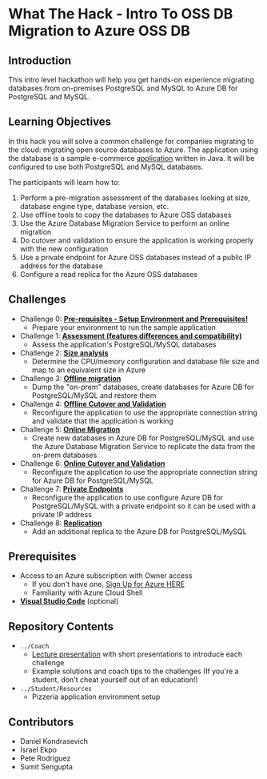 # What The Hack - Intro To OSS DB Migration to Azure OSS DB
## Introduction
This intro level hackathon will help you get hands-on experience migrating databases from on-premises PostgreSQL and MySQL to Azure DB for PostgreSQL and MySQL.

## Learning Objectives
In this hack you will solve a common challenge for companies migrating to the cloud: migrating open source databases to Azure. The application using the database is a sample e-commerce [application](https://github.com/pzinsta/pizzeria) written in Java. It will be configured to use both PostgreSQL and MySQL databases.

The participants will learn how to:

1. Perform a pre-migration assessment of the databases looking at size, database engine type, database version, etc.
1. Use offline tools to copy the databases to Azure OSS databases
1. Use the Azure Database Migration Service to perform an online migration
1. Do cutover and validation to ensure the application is working properly with the new configuration
1. Use a private endpoint for Azure OSS databases instead of a public IP address for the database
1. Configure a read replica for the Azure OSS databases

## Challenges
- Challenge 0: **[Pre-requisites - Setup Environment and Prerequisites!](Student/00-prereqs.md)**
   - Prepare your environment to run the sample application
- Challenge 1: **[Assessment (features differences and compatibility)](Student/01-assessment.md)**
   - Assess the application's PostgreSQL/MySQL databases
- Challenge 2: **[Size analysis](Student/02-size-analysis.md)**
   - Determine the CPU/memory configuration and database file size and map to an equivalent size in Azure
- Challenge 3: **[Offline migration](Student/03-offline-migration.md)**
   - Dump the "on-prem" databases, create databases for Azure DB for PostgreSQL/MySQL and restore them
- Challenge 4: **[Offline Cutover and Validation](Student/04-offline-cutover-validation.md)**
   - Reconfigure the application to use the appropriate connection string and validate that the application is working
- Challenge 5: **[Online Migration](Student/05-online-migration.md)**
   - Create new databases in Azure DB for PostgreSQL/MySQL and use the Azure Database Migration Service to replicate the data from the on-prem databases
- Challenge 6: **[Online Cutover and Validation](Student/06-online-cutover-validation.md)**
   - Reconfigure the application to use the appropriate connection string for Azure DB for PostgreSQL/MySQL
- Challenge 7: **[Private Endpoints](Student/07-private-endpoint.md)**
   - Reconfigure the application to use configure Azure DB for PostgreSQL/MySQL with a private endpoint so it can be used with a private IP address
- Challenge 8: **[Replication](Student/08-replication.md)**
   - Add an additional replica to the Azure DB for PostgreSQL/MySQL


## Prerequisites

- Access to an Azure subscription with Owner access
   - If you don't have one, [Sign Up for Azure HERE](https://azure.microsoft.com/en-us/free/)
   - Familiarity with Azure Cloud Shell
- [**Visual Studio Code**](https://code.visualstudio.com/) (optional)

## Repository Contents
- `../Coach`
  - [Lecture presentation](Coach/OSS-DB-What-the-Hack-Lecture.pptx?raw=true) with short presentations to introduce each challenge
  - Example solutions and coach tips to the challenges (If you're a student, don't cheat yourself out of an education!)
- `../Student/Resources`
   - Pizzeria application environment setup

## Contributors
- Daniel Kondrasevich
- Israel Ekpo
- Pete Rodriguez
- Sumit Sengupta
